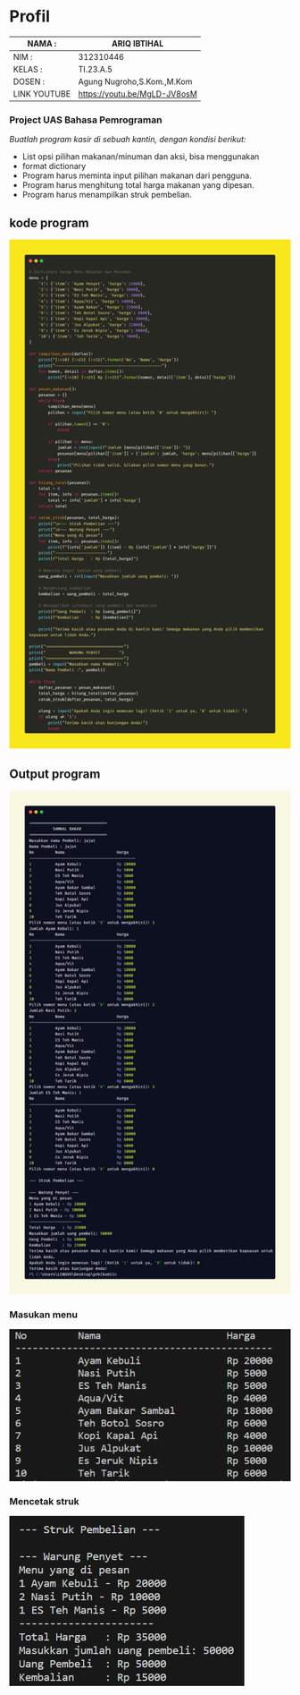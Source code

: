 # Profil

| NAMA  :| ARIQ IBTIHAL |
| --- | --- |
| NIM   :| 312310446 |
| KELAS :| TI.23.A.5 |
| DOSEN :| Agung Nugroho,S.Kom.,M.Kom |
| LINK YOUTUBE |    https://youtu.be/MgLD-JV8osM  |

### Project UAS Bahasa Pemrograman

*Buatlah program kasir di sebuah kantin, dengan kondisi berikut:*
- List opsi pilihan makanan/minuman dan aksi, bisa menggunakan
- format dictionary
- Program harus meminta input pilihan makanan dari pengguna.
- Program harus menghitung total harga makanan yang dipesan.
- Program harus menampilkan struk pembelian.

## kode program 
![Alt text](<carbon 5.png>)

## Output program
![Alt text](<carbon (6).png>)
### Masukan menu
![Alt text](Gambar/image1.png)

### Mencetak struk
![Alt text](Gambar/image.png)
